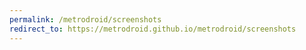 ```yaml
---
permalink: /metrodroid/screenshots
redirect_to: https://metrodroid.github.io/metrodroid/screenshots
---
```

